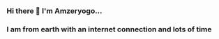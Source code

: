 ### Hi there 👋  I'm Amzeryogo...
### I am from earth with an internet connection and lots of time


